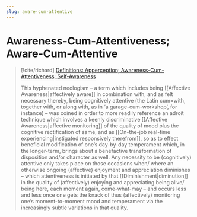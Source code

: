 ```yaml
---
slug: aware-cum-attentive
---
```


# Awareness-Cum-Attentiveness; Aware-Cum-Attentive

> [!cite/richard] [Definitions: Apperception; Awareness-Cum-Attentiveness; Self-Awareness](http://www.actualfreedom.com.au/richard/abditorium/apperception.htm)
> 
> This hyphenated neologism – a term which includes being [[Affective Awareness|affectively aware]] in combination with, and as felt necessary thereby, being cognitively attentive (the Latin cum=with, together with, or along with, as in ‘a garage-cum-workshop’, for instance) – was coined in order to more readily reference an adroit technique which involves a keenly discriminative [[Affective Awareness|affective monitoring]] of the quality of mood plus the cognitive rectification of same, and as [[On-the-job real-time experiencing|instigated responsively‌ therefrom]], so as to effect beneficial modification of one’s day-by-day temperament which, in the longer-term, brings about a benefactive transformation of disposition and/or character as well. Any necessity to be (cognitively) attentive only takes place on those occasions when/ where an otherwise ongoing (affective) enjoyment and appreciation diminishes – which attentiveness is initiated by that [[Diminishment|diminution]] in the quality of (affectively) enjoying and appreciating being alive/ being here, each moment again, come-what-may – and occurs less and less once one gets the knack of thus (affectively) monitoring one’s moment-to-moment mood and temperament via the increasingly subtle variations in that quality.